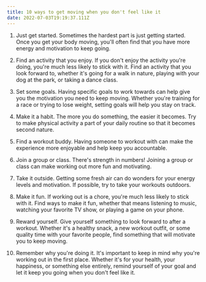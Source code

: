 ```yaml
---
title: 10 ways to get moving when you don't feel like it
date: 2022-07-03T19:19:37.111Z
---
```


1. Just get started. Sometimes the hardest part is just getting started. Once you get your body moving, you'll often find that you have more energy and motivation to keep going.

2. Find an activity that you enjoy. If you don't enjoy the activity you're doing, you're much less likely to stick with it. Find an activity that you look forward to, whether it's going for a walk in nature, playing with your dog at the park, or taking a dance class.

3. Set some goals. Having specific goals to work towards can help give you the motivation you need to keep moving. Whether you're training for a race or trying to lose weight, setting goals will help you stay on track.

4. Make it a habit. The more you do something, the easier it becomes. Try to make physical activity a part of your daily routine so that it becomes second nature.

5. Find a workout buddy. Having someone to workout with can make the experience more enjoyable and help keep you accountable.

6. Join a group or class. There's strength in numbers! Joining a group or class can make working out more fun and motivating.

7. Take it outside. Getting some fresh air can do wonders for your energy levels and motivation. If possible, try to take your workouts outdoors.

8. Make it fun. If working out is a chore, you're much less likely to stick with it. Find ways to make it fun, whether that means listening to music, watching your favorite TV show, or playing a game on your phone.

9. Reward yourself. Give yourself something to look forward to after a workout. Whether it's a healthy snack, a new workout outfit, or some quality time with your favorite people, find something that will motivate you to keep moving.

10. Remember why you're doing it. It's important to keep in mind why you're working out in the first place. Whether it's for your health, your happiness, or something else entirely, remind yourself of your goal and let it keep you going when you don't feel like it.
